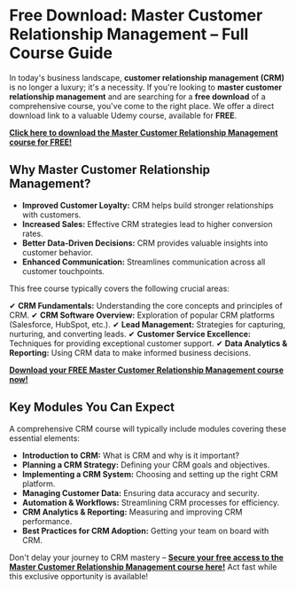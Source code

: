 # Free Download: Master Customer Relationship Management – Full Course Guide

In today's business landscape, **customer relationship management (CRM)** is no longer a luxury; it's a necessity. If you're looking to **master customer relationship management** and are searching for a **free download** of a comprehensive course, you've come to the right place. We offer a direct download link to a valuable Udemy course, available for **FREE**.

[**Click here to download the Master Customer Relationship Management course for FREE!**](https://udemywork.com/master-customer-relationship-management)

## Why Master Customer Relationship Management?

*   **Improved Customer Loyalty:** CRM helps build stronger relationships with customers.
*   **Increased Sales:** Effective CRM strategies lead to higher conversion rates.
*   **Better Data-Driven Decisions:** CRM provides valuable insights into customer behavior.
*   **Enhanced Communication:** Streamlines communication across all customer touchpoints.

This free course typically covers the following crucial areas:

✔ **CRM Fundamentals:** Understanding the core concepts and principles of CRM.
✔ **CRM Software Overview:** Exploration of popular CRM platforms (Salesforce, HubSpot, etc.).
✔ **Lead Management:** Strategies for capturing, nurturing, and converting leads.
✔ **Customer Service Excellence:** Techniques for providing exceptional customer support.
✔ **Data Analytics & Reporting:** Using CRM data to make informed business decisions.

[**Download your FREE Master Customer Relationship Management course now!**](https://udemywork.com/master-customer-relationship-management)

## Key Modules You Can Expect

A comprehensive CRM course will typically include modules covering these essential elements:

*   **Introduction to CRM:** What is CRM and why is it important?
*   **Planning a CRM Strategy:** Defining your CRM goals and objectives.
*   **Implementing a CRM System:** Choosing and setting up the right CRM platform.
*   **Managing Customer Data:** Ensuring data accuracy and security.
*   **Automation & Workflows:** Streamlining CRM processes for efficiency.
*   **CRM Analytics & Reporting:** Measuring and improving CRM performance.
*   **Best Practices for CRM Adoption:** Getting your team on board with CRM.

Don't delay your journey to CRM mastery – **[Secure your free access to the Master Customer Relationship Management course here!](https://udemywork.com/master-customer-relationship-management)** Act fast while this exclusive opportunity is available!

